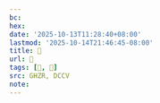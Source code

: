 ```yaml
---
bc:
hex:
date: '2025-10-13T11:28:40+08:00'
lastmod: '2025-10-14T21:46:45-08:00'
title: 󰞊
url: 󰞊
tags: [𢻹, 𢻹]
src: GHZR, DCCV
note:
---
```

